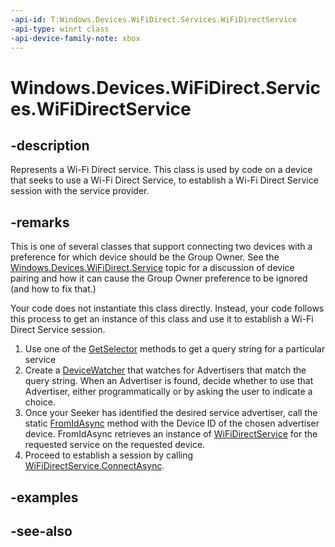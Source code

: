 ```yaml
---
-api-id: T:Windows.Devices.WiFiDirect.Services.WiFiDirectService
-api-type: winrt class
-api-device-family-note: xbox
---
```


<!-- Class syntax.
public class WiFiDirectService : Windows.Devices.WiFiDirect.Services.IWiFiDirectService
-->

# Windows.Devices.WiFiDirect.Services.WiFiDirectService

## -description
Represents a Wi-Fi Direct service. This class is used by code on a device that seeks to use a Wi-Fi Direct Service, to establish a Wi-Fi Direct Service session with the service provider.

## -remarks
This is one of several classes that support connecting two devices with a preference for which device should be the Group Owner. See the [Windows.Devices.WiFiDirect.Service](windows_devices_wifidirect_services.md) topic for a discussion of device pairing and how it can cause the Group Owner preference to be ignored (and how to fix that.)

Your code does not instantiate this class directly. Instead, your code follows this process to get an instance of this class and use it to establish a Wi-Fi Direct Service session.


1. Use one of the [GetSelector](wifidirectservice_getselector_1490626236.md) methods to get a query string for a particular service
1. Create a [DeviceWatcher](../windows.devices.enumeration/devicewatcher.md) that watches for Advertisers that match the query string. When an Advertiser is found, decide whether to use that Advertiser, either programmatically or by asking the user to indicate a choice.
1. Once your Seeker has identified the desired service advertiser, call the static [FromIdAsync](wifidirectservice_fromidasync_1322863552.md) method with the Device ID of the chosen advertiser device. FromIdAsync retrieves an instance of [WiFiDirectService](wifidirectservice.md) for the requested service on the requested device.
1. Proceed to establish a session by calling [WiFiDirectService.ConnectAsync](wifidirectservice_connectasync.md).


## -examples

## -see-also
